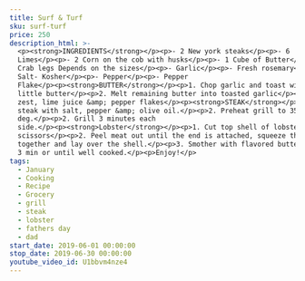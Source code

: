 ```yaml
---
title: Surf & Turf
sku: surf-turf
price: 250
description_html: >-
  <p><strong>INGREDIENTS</strong></p><p>- 2 New york steaks</p><p>- 6
  Limes</p><p>- 2 Corn on the cob with husks</p><p>- 1 Cube of Butter</p><p>- 6
  Crab legs Depends on the sizes</p><p>- Garlic</p><p>- Fresh rosemary</p><p>-
  Salt- Kosher</p><p>- Pepper</p><p>- Pepper
  Flake</p><p><strong>BUTTER</strong></p><p>1. Chop garlic and toast with a
  little butter</p><p>2. Melt remaining butter into toasted garlic</p><p>3. Add
  zest, lime juice &amp; pepper flakes</p><p><strong>STEAK</strong></p><p>1. Rub
  steak with salt, pepper &amp; olive oil.</p><p>2. Preheat grill to 350
  deg.</p><p>2. Grill 3 minutes each
  side.</p><p><strong>Lobster</strong></p><p>1. Cut top shell of lobster with
  scissors</p><p>2. Peel meat out until the end is attached, squeeze the shell
  together and lay over the shell.</p><p>3. Smother with flavored butter, grill
  3 min or until well cooked.</p><p>Enjoy!</p>
tags:
  - January
  - Cooking
  - Recipe
  - Grocery
  - grill
  - steak
  - lobster
  - fathers day
  - dad
start_date: 2019-06-01 00:00:00
stop_date: 2019-06-30 00:00:00
youtube_video_id: U1bbvm4nze4
---
```


